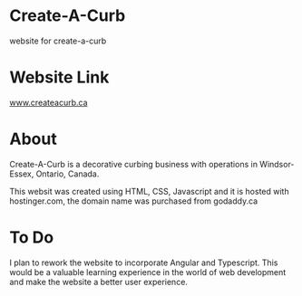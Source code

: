 # Create-A-Curb
website for create-a-curb

# Website Link
www.createacurb.ca



# About
Create-A-Curb is a decorative curbing business with operations in Windsor-Essex, Ontario, Canada. 

This websit was created using HTML, CSS, Javascript and it is hosted with hostinger.com, the domain name was purchased from godaddy.ca

# To Do
I plan to rework the website to incorporate Angular and Typescript. This would be a valuable learning experience in the world of web development and make the website a better user experience.
